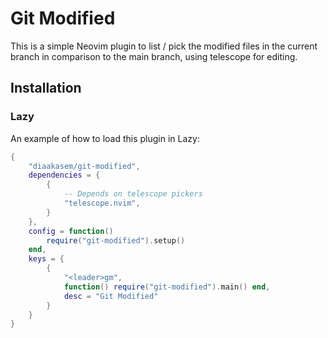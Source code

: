 # Git Modified

This is a simple Neovim plugin to list / pick the modified files in the current branch in comparison to the main branch, using telescope for editing.

## Installation

### Lazy

An example of how to load this plugin in Lazy:

```lua
{
    "diaakasem/git-modified",
    dependencies = {
        {
            -- Depends on telescope pickers
            "telescope.nvim",
        }
    },
    config = function()
        require("git-modified").setup()
    end,
    keys = {
        {
            "<leader>gm",
            function() require("git-modified").main() end,
            desc = "Git Modified"
        }
    }
}
```

